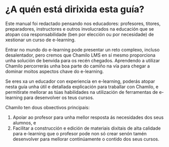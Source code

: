 # ¿A quén está dirixida esta guía?

Este manual foi redactado pensando nos educadores: profesores, titores, preparadores, instructores e outros involucrados na educación que se atopan coa responsabilidade \(ben por elección ou por necesidade\) de xestionar un curso de e-learning.

Entrar no mundo do e-learning pode presentar un reto complexo, incluso desalentador, pero cremos que Chamilo LMS en sí mesmo proporciona unha solución de benvida para os recén chegados. Aprendendo a utilizar Chamilo percorrerás unha boa parte do camiño na vía para chegar a dominar moitos aspectos chave do e-learning.

Se eres xa un educador con experiencia en e-learning, poderás atopar nesta guía unha útil e detallada explicación para traballar con Chamilo, e permitirate mellorar as túas habilidades na utilización de ferramentas de e-learning para desenvolver os teus cursos.

Chamilo ten dous obxectivos principais:

1. Apoiar ao profesor para unha mellor resposta ás necesidades dos seus alumnos, e
2. Facilitar a construcción e edición de materiais dixitais de alta calidade para e-learning que o profesor pode non só crear senón tamén desenvolver para mellorar continúamente o contido dos seus cursos.

